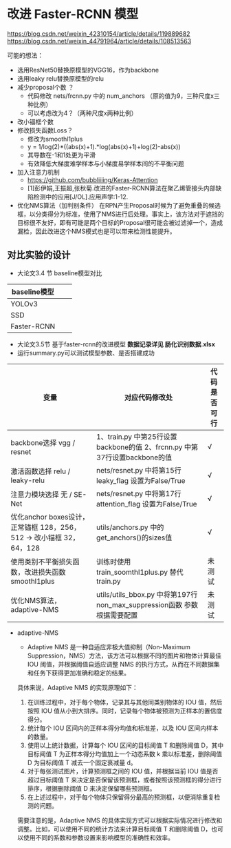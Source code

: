 <!--
 * @Author: yao fanghao
 * @Date: 2023-04-16 15:01:29
 * @LastEditTime: 2023-06-19 16:39:38
 * @LastEditors: yao fanghao
-->
# 改进 Faster-RCNN 模型

<https://blog.csdn.net/weixin_42310154/article/details/119889682>
<https://blog.csdn.net/weixin_44791964/article/details/108513563>

可能的想法：

* 选用ResNet50替换原模型的VGG16，作为backbone
* 选用leaky relu替换原模型的relu
* 减少proposal个数 ？
  * 代码修改 nets/frcnn.py 中的 num_anchors （原的值为9，三种尺度x三种比例）
  * 可以考虑改为4？（两种尺度x两种比例）
* 改小锚框个数
* 修改损失函数Loss？
  * 修改为smoothl1plus
  * y = 1/log(2)*((abs(x)+1).*log(abs(x)+1)+log(2)-abs(x))
  * 其导数在-1和1处更为平滑
  * 有效降低大梯度难学样本与小梯度易学样本间的不平衡问题
* 加入注意力机制  
  * <https://github.com/bubbliiiing/Keras-Attention>
  * [1]彭伊娟,王振超,张秋菊.改进的Faster-RCNN算法在聚乙烯管接头内部缺陷检测中的应用[J/OL].应用声学:1-12.
* 优化NMS算法（加判别条件）
  在RPN产生Proposal时候为了避免重叠的候选框，以分类得分为标准，使用了NMS进行后处理。事实上，该方法对于遮挡的目标很不友好，即有可能是两个目标的Proposal很可能会被过滤掉一个，造成漏检，因此改进这个NMS模式也是可以带来检测性能提升。

## 对比实验的设计

* 大论文3.4 节 baseline模型对比
  
|  baseline模型   |   |   |
|  ----  | ----  | ---- |
|  YOLOv3   |   |   |
|  SSD   |   |   |
|  Faster-RCNN   |   |   |

* 大论文3.5节 基于faster-rcnn的改进模型
**数据记录详见 肠化识别数据.xlsx**
* 运行summary.py可以测试模型参数、是否搭建成功

|  变量   | 对应代码修改处  | 代码是否可行  |
|  ----  | ----  | ---- |
|  backbone选择 vgg / resnet  | 1、train.py 中第25行设置backbone的值 2、frcnn.py 中第37行设置backbone的值  | √ |
|  激活函数选择 relu / leaky-relu  | nets/resnet.py 中将第15行 leaky_flag 设置为False/True  | √ |
|  注意力模块选择 无 / SE-Net  | nets/resnet.py 中将第17行 attention_flag 设置为False/True | √ |
|  优化anchor boxes设计，正常锚框 128，256，512 -> 改小锚框 32，64，128  | utils/anchors.py 中的 get_anchors()的sizes值  | √ |
|  使用类别不平衡损失函数，改进损失函数smoothl1plus  | 训练时使用train_soomthl1plus.py 替代 train.py  | 未测试 |
| 优化NMS算法，adaptive-NMS | utils/utils_bbox.py 中将第197行 non_max_suppression函数 参数根据需要配置 | 未测试 |

* adaptive-NMS
  * Adaptive NMS 是一种自适应非极大值抑制（Non-Maximum Suppression，NMS）方法，该方法可以根据不同的图片和物体计算最佳 IOU 阈值，并根据阈值自适应调整 NMS 的执行方式，从而在不同数据集和任务下获得更加准确和稳定的结果。

  具体来说，Adaptive NMS 的实现原理如下：
  1. 在训练过程中，对于每个物体，记录其与其他同类别物体的 IOU 值，然后按照 IOU 值从小到大排序。同时，记录每个物体被预测为正样本的置信度得分。
  2. 统计每个 IOU 区间内的正样本得分均值和标准差，以及 IOU 区间内样本的数量。
  3. 使用以上统计数据，计算每个 IOU 区间的目标阈值 T 和删除阈值 D，其中目标阈值 T 为正样本得分均值加上一个动态系数 k 乘以标准差，删除阈值 D 为目标阈值 T 减去一个固定衰减量 d。
  4. 对于每张测试图片，计算预测框之间的 IOU 值，并根据当前 IOU 值是否超过目标阈值 T 来决定是否保留该预测框，或者按照该预测框的得分进行排序，根据删除阈值 D 来决定保留哪些预测框。
  5. 在上述过程中，对于每个物体只保留得分最高的预测框，以便消除重复检测的问题。

  需要注意的是，Adaptive NMS 的具体实现方式可以根据实际情况进行修改和调整。比如，可以使用不同的统计方法来计算目标阈值 T 和删除阈值 D，也可以使用不同的系数和参数设置来影响模型的准确性和效率。
